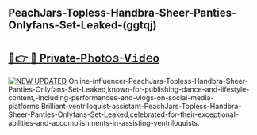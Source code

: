 ## PeachJars-Topless-Handbra-Sheer-Panties-Onlyfans-Set-Leaked-(ggtqj)


# <h2><a href="https://mediaupload.pro?-19M">🔗👉 🔴 Private-P𝚑ot𝚘𝚜-V𝚒d𝚎o</a></h2>

[![NEW UPDATED](https://i.imgur.com/0qMVB7G.gif)](https://mediaupload.pro?-19M)
Online-influencer-PeachJars-Topless-Handbra-Sheer-Panties-Onlyfans-Set-Leaked,known-for-publishing-dance-and-lifestyle-content,-including-performances-and-vlogs-on-social-media-platforms.Brilliant-ventriloquist-assistant-PeachJars-Topless-Handbra-Sheer-Panties-Onlyfans-Set-Leaked,celebrated-for-their-exceptional-abilities-and-accomplishments-in-assisting-ventriloquists.  
